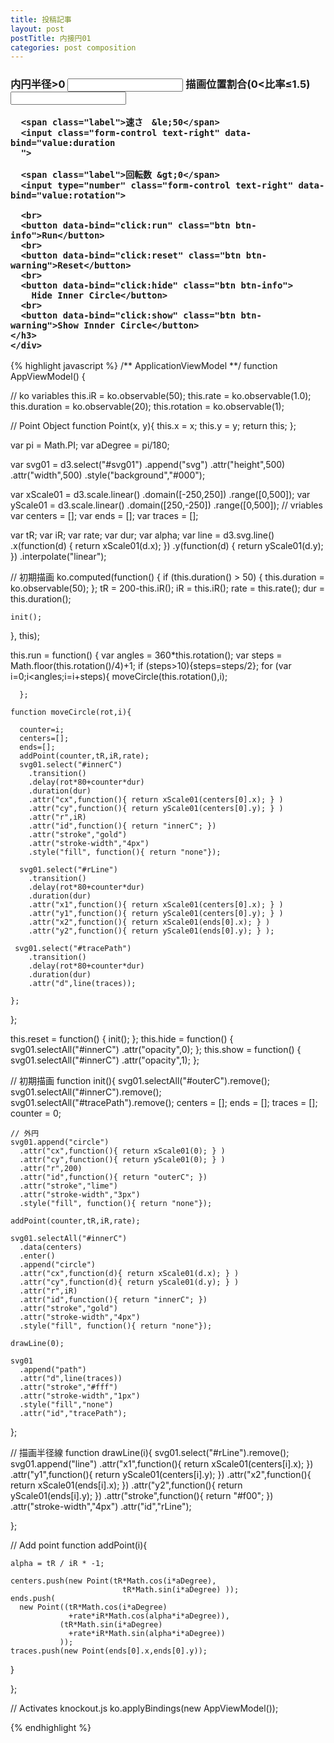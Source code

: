 ```yaml
---
title: 投稿記事
layout: post
postTitle: 内接円01
categories: post composition
---
```


<div class="row">
  <div class="col-sm-6">
    <div id="svg01"></div>
  </div>
  <div class="col-sm-6">
    <h3>
    <div class="btn-group-vertical">
      <span class="label">内円半径&gt;0</span>
      <input type="number" class="form-control text-right" data-bind="value:iR">
      <span class="label">描画位置割合(0&lt;比率&le;1.5)</span>
      <input class="form-control text-right" data-bind="value:rate">

      <span class="label">速さ　&le;50</span>
      <input class="form-control text-right" data-bind="value:duration
      ">

      <span class="label">回転数 &gt;0</span>
      <input type="number" class="form-control text-right" data-bind="value:rotation">

      <br>
      <button data-bind="click:run" class="btn btn-info">Run</button>
      <br>
      <button data-bind="click:reset" class="btn btn-warning">Reset</button>
      <br>
      <button data-bind="click:hide" class="btn btn-info">
        Hide Inner Circle</button>
      <br>
      <button data-bind="click:show" class="btn btn-warning">Show Innder Circle</button>
    </h3>
    </div>      
  </div>
</div>

{% highlight javascript %}
/**
  ApplicationViewModel
**/
function AppViewModel() {

  // ko variables
  this.iR = ko.observable(50);
  this.rate = ko.observable(1.0);
  this.duration = ko.observable(20);
  this.rotation = ko.observable(1);

  // Point Object
  function Point(x, y){
    this.x = x;
    this.y = y;
    return this;
  };

  var pi = Math.PI;
  var aDegree = pi/180; 

  var svg01 = d3.select("#svg01")
                .append("svg")
                .attr("height",500)
                .attr("width",500)
                .style("background","#000");

  var xScale01 = d3.scale.linear()
                       .domain([-250,250])
                       .range([0,500]);
  var yScale01 = d3.scale.linear()
                       .domain([250,-250])
                       .range([0,500]); 
  // vriables
  var centers = [];
  var ends = [];
  var traces = [];

  var tR;
  var iR;
  var rate;
  var dur;
  var alpha;
  var line = d3.svg.line()
      .x(function(d) { return xScale01(d.x); })
      .y(function(d) { return yScale01(d.y); })
      .interpolate("linear");

  // 初期描画
  ko.computed(function() {
    if (this.duration() > 50) {
      this.duration = ko.observable(50);
    };
    tR = 200-this.iR();
    iR = this.iR();
    rate = this.rate();
    dur  = this.duration();

    init();

  }, this);

  this.run = function() {
      var angles = 360*this.rotation();
      var steps = Math.floor(this.rotation()/4)+1;
      if (steps>10){steps=steps/2};
      for (var i=0;i<angles;i=i+steps){
        moveCircle(this.rotation(),i);
        
      };

    function moveCircle(rot,i){

      counter=i;
      centers=[];
      ends=[];
      addPoint(counter,tR,iR,rate);  
      svg01.select("#innerC")
        .transition()
        .delay(rot*80+counter*dur)
        .duration(dur)
        .attr("cx",function(){ return xScale01(centers[0].x); } )
        .attr("cy",function(){ return yScale01(centers[0].y); } )
        .attr("r",iR)
        .attr("id",function(){ return "innerC"; })
        .attr("stroke","gold")
        .attr("stroke-width","4px")
        .style("fill", function(){ return "none"});

      svg01.select("#rLine")
        .transition()
        .delay(rot*80+counter*dur)
        .duration(dur)
        .attr("x1",function(){ return xScale01(centers[0].x); } )
        .attr("y1",function(){ return yScale01(centers[0].y); } )
        .attr("x2",function(){ return xScale01(ends[0].x); } )
        .attr("y2",function(){ return yScale01(ends[0].y); } );
 
     svg01.select("#tracePath")
        .transition()
        .delay(rot*80+counter*dur)
        .duration(dur)
        .attr("d",line(traces));
 
    };

  }; 

  this.reset = function() {
    init();
  }; 
  this.hide = function() {
    svg01.selectAll("#innerC")
    .attr("opacity",0);
  }; 
  this.show = function() {
    svg01.selectAll("#innerC")
    .attr("opacity",1);
  }; 

  // 初期描画
  function init(){
    svg01.selectAll("#outerC").remove();
    svg01.selectAll("#innerC").remove();
    svg01.selectAll("#tracePath").remove();
    centers = [];
    ends = [];
    traces = [];
    counter = 0;
  
    // 外円
    svg01.append("circle")
      .attr("cx",function(){ return xScale01(0); } )
      .attr("cy",function(){ return yScale01(0); } )
      .attr("r",200)
      .attr("id",function(){ return "outerC"; })
      .attr("stroke","lime")
      .attr("stroke-width","3px")
      .style("fill", function(){ return "none"});

    addPoint(counter,tR,iR,rate);  

    svg01.selectAll("#innerC")
      .data(centers)
      .enter()
      .append("circle")
      .attr("cx",function(d){ return xScale01(d.x); } )
      .attr("cy",function(d){ return yScale01(d.y); } )
      .attr("r",iR)
      .attr("id",function(){ return "innerC"; })
      .attr("stroke","gold")
      .attr("stroke-width","4px")
      .style("fill", function(){ return "none"});

    drawLine(0);

    svg01
      .append("path")
      .attr("d",line(traces))
      .attr("stroke","#fff")
      .attr("stroke-width","1px")
      .style("fill","none")
      .attr("id","tracePath");

  };

  // 描画半径線
  function drawLine(i){
    svg01.select("#rLine").remove();
    svg01.append("line")
      .attr("x1",function(){
        return xScale01(centers[i].x);
      })
      .attr("y1",function(){
        return yScale01(centers[i].y);
      })
      .attr("x2",function(){
        return xScale01(ends[i].x);
      })
      .attr("y2",function(){
        return yScale01(ends[i].y);
      })
      .attr("stroke",function(){
        return "#f00";
      })
      .attr("stroke-width","4px")
      .attr("id","rLine");

  };

  // Add point
  function addPoint(i){

    alpha = tR / iR * -1;

    centers.push(new Point(tR*Math.cos(i*aDegree),
                             tR*Math.sin(i*aDegree) ));
    ends.push( 
      new Point((tR*Math.cos(i*aDegree)
                 +rate*iR*Math.cos(alpha*i*aDegree)),
               (tR*Math.sin(i*aDegree) 
                 +rate*iR*Math.sin(alpha*i*aDegree))
               ));
    traces.push(new Point(ends[0].x,ends[0].y));

  }

};

// Activates knockout.js
ko.applyBindings(new AppViewModel());

{% endhighlight %}

<script type="text/javascript" src="http://cdn.mathjax.org/mathjax/latest/MathJax.js?config=TeX-AMS-MML_SVG"></script>
<script src="http://d3js.org/d3.v3.min.js" charset="utf-8"></script>
<script src="{{site.url}}/js/knockout-3.3.0.js" charset="utf-8"></script>

<script type="text/javascript">
/**
  ApplicationViewModel
**/
function AppViewModel() {

  // ko variables
  this.iR = ko.observable(50);
  this.rate = ko.observable(1.0);
  this.duration = ko.observable(20);
  this.rotation = ko.observable(1);

  // Point Object
  function Point(x, y){
    this.x = x;
    this.y = y;
    return this;
  };

  var pi = Math.PI;
  var aDegree = pi/180; 

  var svg01 = d3.select("#svg01")
                .append("svg")
                .attr("height",500)
                .attr("width",500)
                .style("background","#000");

  var xScale01 = d3.scale.linear()
                       .domain([-250,250])
                       .range([0,500]);
  var yScale01 = d3.scale.linear()
                       .domain([250,-250])
                       .range([0,500]); 
  // vriables
  var centers = [];
  var ends = [];
  var traces = [];

  var tR;
  var iR;
  var rate;
  var dur;
  var alpha;
  var line = d3.svg.line()
      .x(function(d) { return xScale01(d.x); })
      .y(function(d) { return yScale01(d.y); })
      .interpolate("linear");

  // 初期描画
  ko.computed(function() {
    if (this.duration() > 50) {
      this.duration = ko.observable(50);
    };
    tR = 200-this.iR();
    iR = this.iR();
    rate = this.rate();
    dur  = this.duration();

    init();

  }, this);

  this.run = function() {
      var angles = 360*this.rotation();
      var steps = Math.floor(this.rotation()/4)+1;
      if (steps>10){steps=steps/2};
      for (var i=0;i<angles;i=i+steps){
        moveCircle(this.rotation(),i);
        
      };

    function moveCircle(rot,i){

      counter=i;
      centers=[];
      ends=[];
      addPoint(counter,tR,iR,rate);  
      svg01.select("#innerC")
        .transition()
        .delay(rot*80+counter*dur)
        .duration(dur)
        .attr("cx",function(){ return xScale01(centers[0].x); } )
        .attr("cy",function(){ return yScale01(centers[0].y); } )
        .attr("r",iR)
        .attr("id",function(){ return "innerC"; })
        .attr("stroke","gold")
        .attr("stroke-width","4px")
        .style("fill", function(){ return "none"});

      svg01.select("#rLine")
        .transition()
        .delay(rot*80+counter*dur)
        .duration(dur)
        .attr("x1",function(){ return xScale01(centers[0].x); } )
        .attr("y1",function(){ return yScale01(centers[0].y); } )
        .attr("x2",function(){ return xScale01(ends[0].x); } )
        .attr("y2",function(){ return yScale01(ends[0].y); } );
 
     svg01.select("#tracePath")
        .transition()
        .delay(rot*80+counter*dur)
        .duration(dur)
        .attr("d",line(traces));
 
    };

  }; 

  this.reset = function() {
    init();
  }; 
  this.hide = function() {
    svg01.selectAll("#innerC")
    .attr("opacity",0);
  }; 
  this.show = function() {
    svg01.selectAll("#innerC")
    .attr("opacity",1);
  }; 

  // 初期描画
  function init(){
    svg01.selectAll("#outerC").remove();
    svg01.selectAll("#innerC").remove();
    svg01.selectAll("#tracePath").remove();
    centers = [];
    ends = [];
    traces = [];
    counter = 0;
  
    // 外円
    svg01.append("circle")
      .attr("cx",function(){ return xScale01(0); } )
      .attr("cy",function(){ return yScale01(0); } )
      .attr("r",200)
      .attr("id",function(){ return "outerC"; })
      .attr("stroke","lime")
      .attr("stroke-width","3px")
      .style("fill", function(){ return "none"});

    addPoint(counter,tR,iR,rate);  

    svg01.selectAll("#innerC")
      .data(centers)
      .enter()
      .append("circle")
      .attr("cx",function(d){ return xScale01(d.x); } )
      .attr("cy",function(d){ return yScale01(d.y); } )
      .attr("r",iR)
      .attr("id",function(){ return "innerC"; })
      .attr("stroke","gold")
      .attr("stroke-width","4px")
      .style("fill", function(){ return "none"});

    drawLine(0);

    svg01
      .append("path")
      .attr("d",line(traces))
      .attr("stroke","#fff")
      .attr("stroke-width","1px")
      .style("fill","none")
      .attr("id","tracePath");

  };

  // 描画半径線
  function drawLine(i){
    svg01.select("#rLine").remove();
    svg01.append("line")
      .attr("x1",function(){
        return xScale01(centers[i].x);
      })
      .attr("y1",function(){
        return yScale01(centers[i].y);
      })
      .attr("x2",function(){
        return xScale01(ends[i].x);
      })
      .attr("y2",function(){
        return yScale01(ends[i].y);
      })
      .attr("stroke",function(){
        return "#f00";
      })
      .attr("stroke-width","4px")
      .attr("id","rLine");

  };

  // Add point
  function addPoint(i){

    alpha = tR / iR * -1;

    centers.push(new Point(tR*Math.cos(i*aDegree),
                             tR*Math.sin(i*aDegree) ));
    ends.push( 
      new Point((tR*Math.cos(i*aDegree)
                 +rate*iR*Math.cos(alpha*i*aDegree)),
               (tR*Math.sin(i*aDegree) 
                 +rate*iR*Math.sin(alpha*i*aDegree))
               ));
    traces.push(new Point(ends[0].x,ends[0].y));

  }

};

// Activates knockout.js
ko.applyBindings(new AppViewModel());

</script>